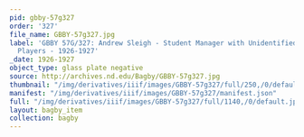 ```yaml
---
pid: gbby-57g327
order: '327'
file_name: GBBY-57g327.jpg
label: 'GBBY 57G/327: Andrew Sleigh - Student Manager with Unidentified Basketball
  Players - 1926-1927'
_date: 1926-1927
object_type: glass plate negative
source: http://archives.nd.edu/Bagby/GBBY-57g327.jpg
thumbnail: "/img/derivatives/iiif/images/GBBY-57g327/full/250,/0/default.jpg"
manifest: "/img/derivatives/iiif/images/GBBY-57g327/manifest.json"
full: "/img/derivatives/iiif/images/GBBY-57g327/full/1140,/0/default.jpg"
layout: bagby_item
collection: bagby
---
```

